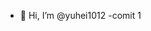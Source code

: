 - 👋 Hi, I’m @yuhei1012
-comit 1

<!---
yuhei1012/yuhei1012 is a ✨ special ✨ repository because its `README.md` (this file) appears on your GitHub profile.
You can click the Preview link to take a look at your changes.
--->
